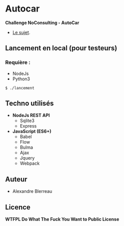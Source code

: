 # Autocar
**Challenge NoConsulting - AutoCar**
* [Le sujet](https://sites.google.com/noconsulting.fr/recrutement/accueil/autocar?authuser=0).

## Lancement en local (pour testeurs)

### Requière :
* NodeJs
* Python3
```
$ ./lancement
```
## Techno utilisés

* **NodeJs REST API**
    * Sqlite3
    * Express
* **JavaScript (ES6+)**
    * Babel
    * Flow
    * Bulma
    * Ajax
    * Jquery
    * Webpack

## Auteur 
* Alexandre Blerreau

## Licence
**WTFPL Do What The Fuck You Want to Public License**
